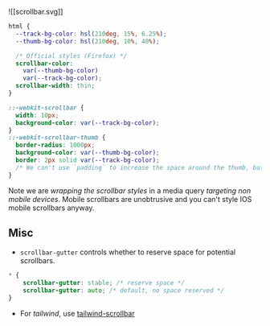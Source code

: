 ![[scrollbar.svg]]
```css
html {
  --track-bg-color: hsl(210deg, 15%, 6.25%);
  --thumb-bg-color: hsl(210deg, 10%, 40%);

  /* Official styles (Firefox) */
  scrollbar-color:
    var(--thumb-bg-color)
    var(--track-bg-color);
  scrollbar-width: thin;
}

::-webkit-scrollbar {
  width: 10px;
  background-color: var(--track-bg-color);
}
::-webkit-scrollbar-thumb {
  border-radius: 1000px;
  background-color: var(--thumb-bg-color);
  border: 2px solid var(--track-bg-color);
  /* We can't use `padding` to increase the space around the thumb, but we can fake it with a border that matches the track color */
}
```
Note we are *wrapping the scrollbar styles* in a media query *targeting non mobile devices*. Mobile scrollbars are unobtrusive and you can't style IOS mobile scrollbars anyway. 

## Misc
- `scrollbar-gutter` controls whether to reserve space for potential scrollbars. 
```css
* {
	scrollbar-gutter: stable; /* reserve space */
	scrollbar-gutter: auto; /* default, no space reserved */
}
```
- For *tailwind*, use [tailwind-scrollbar](https://www.npmjs.com/package/tailwind-scrollbar)